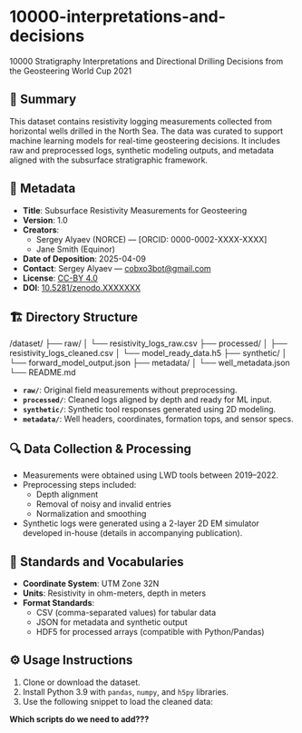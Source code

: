 # 10000-interpretations-and-decisions
10000 Stratigraphy Interpretations and Directional Drilling Decisions from the Geosteering World Cup 2021


## 📄 Summary

This dataset contains resistivity logging measurements collected from horizontal wells drilled in the North Sea. The data was curated to support machine learning models for real-time geosteering decisions. It includes raw and preprocessed logs, synthetic modeling outputs, and metadata aligned with the subsurface stratigraphic framework.

## 📌 Metadata

- **Title**: Subsurface Resistivity Measurements for Geosteering
- **Version**: 1.0
- **Creators**:  
  - Sergey Alyaev (NORCE) — [ORCID: 0000-0002-XXXX-XXXX]  
  - Jane Smith (Equinor)
- **Date of Deposition**: 2025-04-09
- **Contact**: Sergey Alyaev — cobxo3bot@gmail.com
- **License**: [CC-BY 4.0](https://creativecommons.org/licenses/by/4.0/)
- **DOI**: [10.5281/zenodo.XXXXXXX](https://doi.org/10.5281/zenodo.XXXXXXX)

## 🏗️ Directory Structure

/dataset/ 
├── raw/ │ 
└── resistivity_logs_raw.csv 
├── processed/ 
│ ├── resistivity_logs_cleaned.csv 
│ └── model_ready_data.h5 
├── synthetic/ 
│ └── forward_model_output.json ├── metadata/ 
│ └── well_metadata.json 
└── README.md

- **`raw/`**: Original field measurements without preprocessing.
- **`processed/`**: Cleaned logs aligned by depth and ready for ML input.
- **`synthetic/`**: Synthetic tool responses generated using 2D modeling.
- **`metadata/`**: Well headers, coordinates, formation tops, and sensor specs.

## 🔍 Data Collection & Processing

- Measurements were obtained using LWD tools between 2019–2022.
- Preprocessing steps included:
  - Depth alignment
  - Removal of noisy and invalid entries
  - Normalization and smoothing
- Synthetic logs were generated using a 2-layer 2D EM simulator developed in-house (details in accompanying publication).

## 🔗 Standards and Vocabularies

- **Coordinate System**: UTM Zone 32N
- **Units**: Resistivity in ohm-meters, depth in meters
- **Format Standards**:
  - CSV (comma-separated values) for tabular data
  - JSON for metadata and synthetic output
  - HDF5 for processed arrays (compatible with Python/Pandas)

## ⚙️ Usage Instructions

1. Clone or download the dataset.
2. Install Python 3.9 with `pandas`, `numpy`, and `h5py` libraries.
3. Use the following snippet to load the cleaned data:


**Which scripts do we need to add???**
